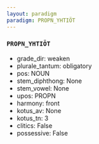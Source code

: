 ```yaml
---
layout: paradigm
paradigm: PROPN_YHTIÖT
---
```

### ` PROPN_YHTIÖT `


* grade_dir: weaken
* plurale_tantum: obligatory
* pos: NOUN
* stem_diphthong: None
* stem_vowel: None
* upos: PROPN
* harmony: front
* kotus_av: None
* kotus_tn: 3
* clitics: False
* possessive: False
